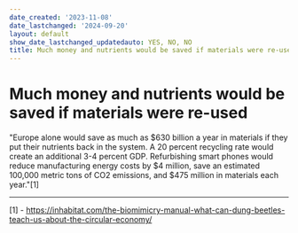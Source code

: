 ```yaml
---
date_created: '2023-11-08'
date_lastchanged: '2024-09-20'
layout: default
show_date_lastchanged_updatedauto: YES, NO, NO
title: Much money and nutrients would be saved if materials were re-used
---
```


# Much money and nutrients would be saved if materials were re-used
"Europe alone would save as much as $630 billion a year in materials if they put their nutrients back in the system. A 20 percent recycling rate would create an additional 3-4 percent GDP. Refurbishing smart phones would reduce manufacturing energy costs by $4 million, save an estimated 100,000 metric tons of CO2 emissions, and $475 million in materials each year."[1]



________
[1] - https://inhabitat.com/the-biomimicry-manual-what-can-dung-beetles-teach-us-about-the-circular-economy/




